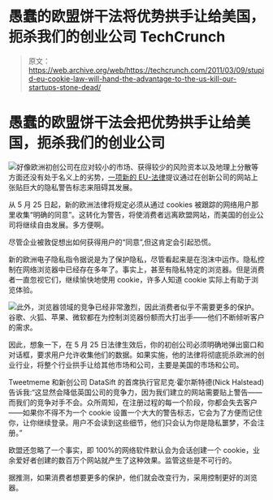 # 愚蠢的欧盟饼干法将优势拱手让给美国，扼杀我们的创业公司 TechCrunch

> 原文：<https://web.archive.org/web/https://techcrunch.com/2011/03/09/stupid-eu-cookie-law-will-hand-the-advantage-to-the-us-kill-our-startups-stone-dead/>

# 愚蠢的欧盟饼干法会把优势拱手让给美国，扼杀我们的创业公司

![](img/403bb9faffe374521ebe4705241477d2.png)好像欧洲初创公司在应对较小的市场、获得较少的风险资本以及地理上分散等方面还没有处于名义上的劣势，[一项新的 EU-法律](https://web.archive.org/web/20230205000957/http://www.bbc.co.uk/news/technology-12668552)提议通过在创新公司的网站上张贴巨大的隐私警告标志来阻碍其发展。

从 5 月 25 日起，新的欧洲法律将规定必须从通过 cookies 被跟踪的网络用户那里收集“明确的同意”。这转化为警告，将使消费者远离欧盟网站，而美国的创业公司将继续自由发展。多方便啊。

尽管企业被敦促想出如何获得用户的“同意”,但这肯定会引起恐慌。

新的欧洲电子隐私指令据说是为了保护隐私，尽管看起来是在泡沫中运作。隐私控制在网络浏览器中已经存在多年了。事实上，甚至有隐私特定的浏览器。但是消费者一直忽视它们，继续愉快地使用 cookie，许多人知道 cookie 实际上有助于浏览体验。

![](img/84582bbea29ac471f5b11baf3085aaa5.png)此外，浏览器领域的竞争已经非常激烈，因此消费者似乎不需要更多的保护。谷歌、火狐、苹果、微软都在为控制浏览器份额而大打出手——他们不断倾听客户的需求。

因此，想象一下，在 5 月 25 日法律生效后，你的初创公司必须明确地弹出窗口和对话框，要求用户允许收集他们的数据。如果实施，他的法律将彻底扼杀欧洲的创业行业，将整个行业拱手让给其他市场和公司，主要是美国的市场和公司。

Tweetmeme 和新创公司 DataSift 的首席执行官尼克·霍尔斯特德(Nick Halstead)告诉我:“这显然会降低英国公司的竞争力，因为我们建立的网站需要贴上警告——而我们的竞争对手不会。众所周知，在注册过程的每一个阶段，你都会失去客户——如果你不得不为一个 cookie 设置一个大大的警告标志，它会为了方便而记住你，让你继续登录。用户不会读到这些细节，他们只会认为你是隐私噩梦，不会注册。”

欧盟还忽略了一个事实，即 100%的网络软件默认会为会话创建一个 cookie，业余爱好者创建的数百万个网站就产生了这种效果。监管这些是不可行的。

据推测，如果消费者想要更多的保护，他们就会改变行为，采用控制更好的浏览器。